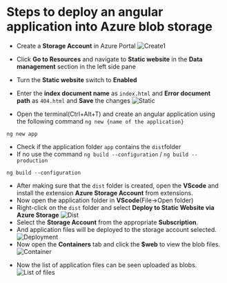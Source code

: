 <p align="center">
<h1>Steps to deploy an angular application into Azure blob storage</h1></p>

- Create a **Storage Account** in Azure Portal
![Create1](https://lh3.googleusercontent.com/eZMwednwDIdpYycx2NlDZ0UvGa5Q-gnZgjqBkSHcbCGmkIsUFpvpfC0QlEfYXl7igpFz3XBmoikqUH5HYTxThKDa6hDqJjlIzyO7YIhntIGduZKsBJeEgVhT9e-THF04LMQnKoyKa3K8PBNA2evvalm9Ukw_zFz8aHDGiSWga9V2QVqsAizwTg9y8CGpheu6CvC-j_PtW4Uu89kP7Gy3u57Ks6gQMy1pd-kW2005sJDwKMvaTBIu9mmygOUcwEaZsPgLA-83g5GQoHUYDgAdSZfxJd7Q0nrHtWG0idq4qGvBmf98IGbtacXHeToDwNrC2gyWDkl1GZr0yuDnQCu3okREAzfKzsBfPbxAK30oAm26i7vmr-NkLu4LyGa5OmRc9nRwrfQO-f_TyWUWX3euvrpLzJdQ46h8BM8YLaEnoUwyf_ItujLNTEyoCIDu7VzqaeUj6tRKH-xc1N_5W428ZHNqauDsxUfdXDsblgFUHTqXKKHU-rfXj6Tz5fwyBxtMV3Lc-4mIucSBLj7ZnzZSy4Rbp_qigAN1sRRR0dJlHITk-mmU8l5TvtPQ9feQkk2DOr9hlNTINc9rHiOU-Zhyf1BJR4gZlUIaIbktTa02LpaS9hsZNEZ9zRjbpsoxDPJUOhJj5Cb3CqpMtvHZKCSavJkqUDpARtkiZUu2HVxiJrSSvLr_qf1wnIeZ0wupiYoSoBh_WyLMCHRaL4KJymg5-7U=w1189-h668-no?authuser=0)

- Click **Go to Resources** and navigate to **Static website** in the **Data management** section in the left side pane

- Turn the **Static website** switch to **Enabled**
- Enter the **index document name** as `index.html` and **Error document path** as `404.html` and **Save** the changes
![Static](https://drive.google.com/file/d/1vIgLt9oOMd-tekIHMQaDlb-npUJZWYo-/view?usp=sharing)
- Open the terminal(Ctrl+Alt+T) and create an angular application using the following command 
`ng new {name of the application}`
``` 
ng new app
```
* Check if the application folder `app` contains the `dist`folder 
* If no use the command `ng build --configuration` / `ng build --production`
```
ng build --configuration
```
* After making sure that the `dist` folder is created, open the **VScode** and  install the extension **Azure Storage Account** from extensions.
* Now open the application folder in **VScode**(File->Open folder)
* Right-click on the `dist` folder and select **Deploy to Static Website via Azure Storage**
![Dist](https://lh3.googleusercontent.com/L8sd_cTA4kxnGkv1LI4Z9A48_LapJBdPz0cxNTI6W1Uzr0p8tUFjdCpVd_CqE0N6Qiu1iaoXiSkYbGL0TWA7DAnuoAwNWiSqnodW6gqyT5JwB22JwMVXFJ3VN0SO5i2hDgiBSSvnTqX9ZOY6k1VWpgEZ50R1W3FfN5G_D9s7tEWxAf6lno_F0TJYMHy3u2Q9lQ3msVTz2zanqDmZV-sRjdzFqCfDztyLFAl4Jyj09E5h65zWzdnFes3LSvDB1sgBUnhxnE8TFpO35Ca00ALbQNQGiZxLxiuUwIVxWN91k-cAE8ody4Up45S3xAPJ2s368o_vd4iOM7vNeuzjuayhjFFenGBvw6fFMeiFVBHerY0pGHAvvaXsEaf16yJ-aYAsvEyWwJ-CGEudHdF6CsvHudynrpM_I7Dc6joqiHvMbp5_djl_X9CRTnWELtUD1H3LNi7K747bDXRI09yzuTfYv6lDID1b2q692JMcW6IEMO6ewgYYt0WiUhbzRzv7ws9BPmsn6l_5onpqTWL3sP2ddlat0yAFWxKF_Hbl1pxsxKUIgp1MoZ1YflL5h7g_sLeY8e-3h6M-wjG-VwLgOCzTuQ5XghKj2NcyMcuOtrtqxLRYLv8qxpwOo6ZgL65l8QyA1NvaxCjrDSn5ZET8USk37WZy7SpirEeq-jbBDkUSfqBv1E8HboFttMu1_0JTy_wT474uAAJydbmvLnfmdUROvw=w1006-h566-no?authuser=0)
* Select the **Storage Account** from the appropriate **Subscription**.
* And application files will be deployed to the storage account selected.
![Deployment](https://lh3.googleusercontent.com/hcgqsqWWZwJRWYKXcfw3aT_0Ho7iw_slmDFP7mArb4RM0f_gEW9bx9B8LTjorle3IIJQ6b7-qqZmW_VlrWRTMgawNM2ciz8RuHNLUZNWb1ay_MTAW5wK72I_J57p0s1SmOGQ0_ul6Rqmxx7aK7BQZ0PMW-f29jFsHiMPAQLO0QnFgFFsYK5R2lxIiEunEYLXEH3f4dE5zB3IgtrW5_19h6E5sCkr4onD8aFFvWMZ-7UnvTIPgJxVrfcRk-HkiiDLfsQ3FKXNp-qFiOX1PwwCsm8K3oCuymPdDIOlIanbsuMPleWUjkoEswoslz2j-zPmaPf5Qj7DghCamS4oGk9RRcIRzWvWmRsAd-QZcvr6bJQDNqF491rv9JQdlrscqmUspQEuQRgijN5EHTI0UUcwfztrsMGd8hSd9Z0cz_e5TTCYyoXPHccR9W2AXIM43hNz4TCebAvo4wBmpjpHs6keh6Xrg02IINrUD-2Tfx-Zm1F6blBo-FUe7KhV73U7jkyLxFndp7mriwJyJhSYs5EWsNT-rjtQSb1hVhy-9N8iE38LugFsaWV_TqfX6ygQQsq0J3z2OEmu9F8NFjtEvJb5o8OjUUoTWbstnQOctFfRhItJ7XI_OlzpRZCEPG5lof54yYaWatZckek0GGMpqjDOAyk-wUDIy1RhRh2XL3rN3HqS3LBFGUjl7iCMzdOIJryPQjB-7BsVDtCcEOHMlE1efg=w1006-h566-no?authuser=0)
* Now open the **Containers** tab and click the **$web** to view the blob files.
![Container](https://lh3.googleusercontent.com/CO-hEO84cVm_V-VEEMk8gdt-8VSc-sN_KzdH5-eJjgRik719UserlcU3WlnwHn5mqP8eMz19dVgq8YhT1kEXq9_gZiIlFxYM50yVk1eF06aoTk_PAIWni1gKdga8TRuv0_ooQQ7xHMMWPQP9GarNjWorwaCwvjU5RVsvhsAKXYHGOQG-4J4SfUGiB5Qxw7CR5xxpAGNz0hxch2XTntJE2rG0ytwe6pZ2tisJSejnsgrnVdegtkszApy-ROOrv6AZZ46cCkLwtlj-VX9biajm36O-ZTAZVOOloSTbXLbTWhDNv1LxeeIt1Py9Hel7iOAhXEw-B8QH7PtW2xWQEIFmM62cW69-AK4-7zz9gbtCwJzqDIeDWv2og9U0oRkS0ASNEGFJGhQeW9KiGVqoac4_wqnH2u68699PQEZSl5PKE-qdr8CkO2UJi662V-h3Q60M3VDbkk_xFNTXDjM6J7K9LkBc5oTh3tNF8Mzj6erO2PEOJ6a_fgljppjScQZb8rWsW2EnGddOTscZm3UrnpFRPEne09iPfaqSMNrbrruVVZagMWas3fy71wD4H8dVYdQeK98t_iAzbdCEFGFclKoZAbhMeyw1BMaNy5d_lzBeyY_XOI1cJg_KFIHiqYBETBd2-Y3cnDvlvsXIO6IBFJeJDUD_Iec2shQUrBxHrYLFPp0LOcHb7K_GIdc-P8H7MYo3xS1PR304aZC4mXbxlzAALQ=w1006-h566-no?authuser=0)
- Now the list of application files can be seen uploaded as blobs.
![List of files](https://lh3.googleusercontent.com/JdSMMC6zR78rx5DfJm6ZrmMBMMVKK79UrIP5cGsW45mGordii0Fb8qqcOwVARkNR4Hqo9Gc6oG24SinouTkblBZNSmSGgTb-k7Y2pAaWA3yHFnWPSAfWUuvVXIGj2cLzWzFJXN0FSU3mYvnLycFiRq_3BWvk6y34F3qbDuDiV7OjGvv_3LFXHuVs0QO4AY5IhDhKizbOM7CC0tJitm8m4YkcP814f-63C_8vrmLSmrMh2hqNaUbi6wNW6_KFwovtYD49Vg_J4YIJjfH-Ei9A6yee4YGycDGbAuGn-cXm-IuF6qKCbfnb75C7zKZUwQm0l-Pm7pfLWcKaElBryai9jYb6zPUajWKlCdMc_wK26WYYmlJrQpeZV3JoZeZmf5h1c1OWfppq1KbYhVWAyH0b4TH9AuHId6xqLKMoVWF5Fr-yGdt_g3DdJGJU24T83tl1bhHeI-QN0zwQWQT5XzBUCcgmlJ-CtaWcHtf-3EmWDTE7wT0tLX6ZAD6HhtwR4uCC08DwctDwrT6f5rYneji1rc9qXpV3jcEKd-qAXMskbuMjzpm--tSzets9L5eyvRI5GNTRwZar8eTgkwvMxUng3zDaNkj9nis9pql_14h01RRE6unAuLF7ZlJG7-yXfgzkTDcX9kndudaKmvqus6NRm-KVC1hwOG6a5_Nz_FW2aT39C1ENN8h86tWx4JpcD1DVsXYZmB21SFaecaFleb755Q=w1006-h566-no?authuser=0)




